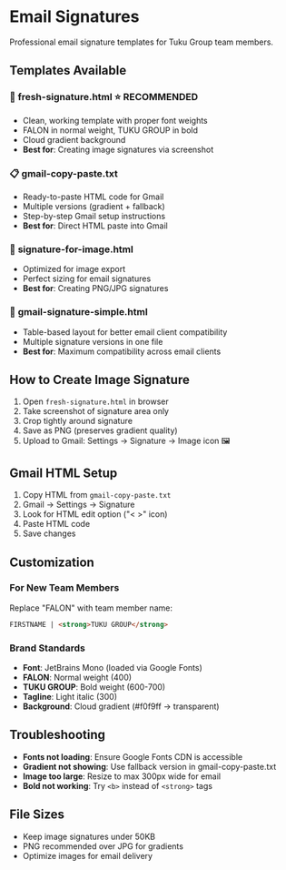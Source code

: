 # Email Signatures

Professional email signature templates for Tuku Group team members.

## Templates Available

### 📧 **fresh-signature.html** ⭐ RECOMMENDED
- Clean, working template with proper font weights
- FALON in normal weight, TUKU GROUP in bold
- Cloud gradient background
- **Best for**: Creating image signatures via screenshot

### 📋 **gmail-copy-paste.txt**
- Ready-to-paste HTML code for Gmail
- Multiple versions (gradient + fallback)
- Step-by-step Gmail setup instructions
- **Best for**: Direct HTML paste into Gmail

### 🎨 **signature-for-image.html**
- Optimized for image export
- Perfect sizing for email signatures
- **Best for**: Creating PNG/JPG signatures

### 📱 **gmail-signature-simple.html**
- Table-based layout for better email client compatibility
- Multiple signature versions in one file
- **Best for**: Maximum compatibility across email clients

## How to Create Image Signature

1. Open `fresh-signature.html` in browser
2. Take screenshot of signature area only
3. Crop tightly around signature
4. Save as PNG (preserves gradient quality)
5. Upload to Gmail: Settings → Signature → Image icon 🖼️

## Gmail HTML Setup

1. Copy HTML from `gmail-copy-paste.txt`
2. Gmail → Settings → Signature
3. Look for HTML edit option ("< >" icon)
4. Paste HTML code
5. Save changes

## Customization

### For New Team Members
Replace "FALON" with team member name:
```html
FIRSTNAME | <strong>TUKU GROUP</strong>
```

### Brand Standards
- **Font**: JetBrains Mono (loaded via Google Fonts)
- **FALON**: Normal weight (400)
- **TUKU GROUP**: Bold weight (600-700)
- **Tagline**: Light italic (300)
- **Background**: Cloud gradient (#f0f9ff → transparent)

## Troubleshooting

- **Fonts not loading**: Ensure Google Fonts CDN is accessible
- **Gradient not showing**: Use fallback version in gmail-copy-paste.txt
- **Image too large**: Resize to max 300px wide for email
- **Bold not working**: Try `<b>` instead of `<strong>` tags

## File Sizes

- Keep image signatures under 50KB
- PNG recommended over JPG for gradients
- Optimize images for email delivery